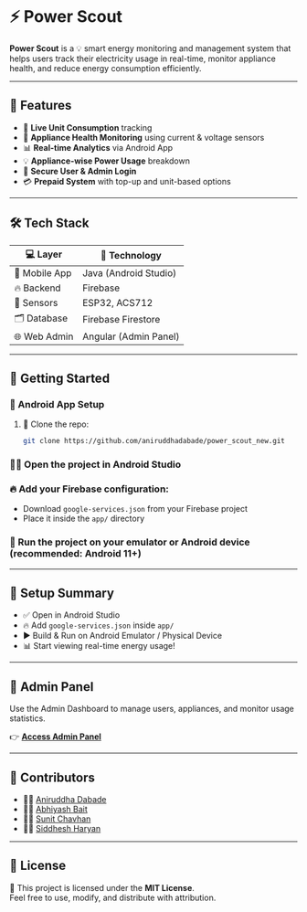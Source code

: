 # ⚡ Power Scout

**Power Scout** is a 💡 smart energy monitoring and management system that helps users track their electricity usage in real-time, monitor appliance health, and reduce energy consumption efficiently.

---

## 📱 Features

- 🔌 **Live Unit Consumption** tracking  
- 🧠 **Appliance Health Monitoring** using current & voltage sensors  
- 📊 **Real-time Analytics** via Android App  
- 💡 **Appliance-wise Power Usage** breakdown  
- 🔐 **Secure User & Admin Login**  
- 💳 **Prepaid System** with top-up and unit-based options  

---

## 🛠️ Tech Stack

| 💻 Layer        | 🧰 Technology           |
|----------------|------------------------|
| 📱 Mobile App   | Java (Android Studio)  |
| 🔥 Backend      | Firebase               |
| 📡 Sensors      | ESP32, ACS712          |
| 🗂️ Database     | Firebase Firestore     |
| 🌐 Web Admin    | Angular (Admin Panel)  |

---

## 🚀 Getting Started

### 📲 Android App Setup

1. 🔁 Clone the repo:
   ```bash
   git clone https://github.com/aniruddhadabade/power_scout_new.git

### 🧑‍💻 Open the project in Android Studio

### 🔥 Add your Firebase configuration:

- Download `google-services.json` from your Firebase project  
- Place it inside the `app/` directory

### 📱 Run the project on your emulator or Android device (recommended: Android 11+)

---

## 🔧 Setup Summary

- ✅ Open in Android Studio  
- 🔥 Add `google-services.json` inside `app/`  
- ▶️ Build & Run on Android Emulator / Physical Device  
- 📊 Start viewing real-time energy usage!

---

## 🔐 Admin Panel

Use the Admin Dashboard to manage users, appliances, and monitor usage statistics.

👉 [**Access Admin Panel**](https://your-admin-panel-link.com)  


---

## 🙌 Contributors

- 👨‍💻 [Aniruddha Dabade](https://github.com/aniruddhadabade)  
- 👨‍💻 [Abhiyash Bait](https://github.com/Abhiyashweb)  
- 👨‍💻 [Sunit Chavhan](https://github.com/sunitchavhan30)  
- 👨‍💻 [Siddhesh Haryan](https://github.com/SiddheshHaryan23)  

---

## 📃 License

📝 This project is licensed under the **MIT License**.  
Feel free to use, modify, and distribute with attribution.
